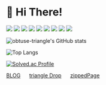 # 👋 Hi There!

![](https://img.shields.io/badge/HTML5-black?logo=HTML5) ![](https://img.shields.io/badge/CSS3-black?logo=CSS3) ![](https://img.shields.io/badge/JAVASCRIPT-black?logo=Javascript) ![](https://img.shields.io/badge/nodeJS-black?logo=node.JS)  ![](https://img.shields.io/badge/PYTHON-black?logo=PYTHON) ![](https://img.shields.io/badge/C-black?logo=C) 
![](https://img.shields.io/badge/Ubuntu-black?logo=ubuntu) ![](https://img.shields.io/badge/Nginx-black?logo=nginx) ![](https://img.shields.io/badge/MySql-black?logo=MySql)


![obtuse-triangle's GitHub stats](https://github-readme-stats.vercel.app/api?username=obtuse-triangle&theme=dracula&show_icons=true)

![Top Langs](https://github-readme-stats.vercel.app/api/top-langs/?username=obtuse-triangle&layout=compact&theme=dracula)

[![Solved.ac Profile](http://mazassumnida.wtf/api/v2/generate_badge?boj=obtuse)](https://solved.ac/obtuse)

[BLOG](https://obtuse.kr/blog) &nbsp;&nbsp;&nbsp;&nbsp;&nbsp;[triangle Drop](https://triangledrop.obtuse.kr)&nbsp;&nbsp;&nbsp;&nbsp;&nbsp;&nbsp;[zippedPage](https://zip.obtuse.kr)

